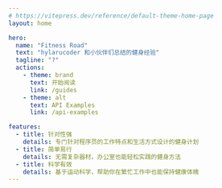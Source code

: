```yaml
---
# https://vitepress.dev/reference/default-theme-home-page
layout: home

hero:
  name: "Fitness Road"
  text: "hylarucoder 和小伙伴们总结的健身经验"
  tagline: "?"
  actions:
    - theme: brand
      text: 开始阅读
      link: /guides
    - theme: alt
      text: API Examples
      link: /api-examples

features:
  - title: 针对性强
    details: 专门针对程序员的工作特点和生活方式设计的健身计划
  - title: 简单易行
    details: 无需复杂器材，办公室也能轻松实践的健身方法
  - title: 科学有效
    details: 基于运动科学，帮助你在繁忙工作中也能保持健康体魄
---
```


